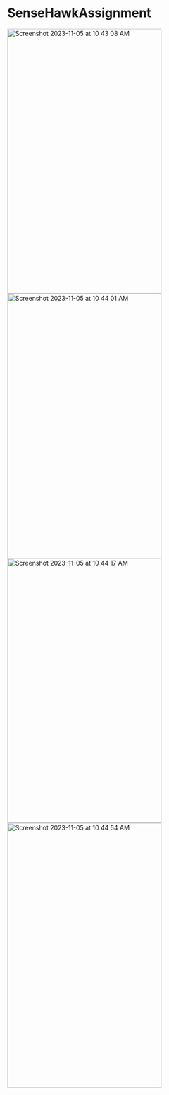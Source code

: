 # SenseHawkAssignment


<img width="350" height="600" alt="Screenshot 2023-11-05 at 10 43 08 AM" src="https://github.com/rajupraaa1234/SenseHawkAssignment/assets/48593134/6938f538-26b6-4aca-a94a-f72d3b6219b6">


<img width="350" height="600" alt="Screenshot 2023-11-05 at 10 44 01 AM" src="https://github.com/rajupraaa1234/SenseHawkAssignment/assets/48593134/6eb6b260-284b-46bc-af7a-400ae3368e5a">
<img width="350" height="600" alt="Screenshot 2023-11-05 at 10 44 17 AM" src="https://github.com/rajupraaa1234/SenseHawkAssignment/assets/48593134/eeaaa349-32ab-4d80-84c4-c8df5e3654bf">
<img width="350" height="600" alt="Screenshot 2023-11-05 at 10 44 54 AM" src="https://github.com/rajupraaa1234/SenseHawkAssignment/assets/48593134/c85a7c4c-c886-4fe7-bb5d-666b934d96e4">
